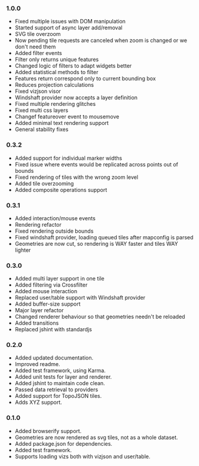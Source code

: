 ### 1.0.0
* Fixed multiple issues with DOM manipulation
* Started support of async layer add/removal
* SVG tile overzoom
* Now pending tile requests are canceled when zoom is changed or we don't need them
* Added filter events
* Filter only returns unique features
* Changed logic of filters to adapt widgets better
* Added statistical methods to filter
* Features return correspond only to current bounding box
* Reduces projection calculations
* Fixed vizjson visor
* Windshaft provider now accepts a layer definition
* Fixed multiple rendering glitches
* Fixed multi css layers
* Changef featureover event to mousemove
* Added minimal text rendering support
* General stability fixes

### 0.3.2
* Added support for individual marker widths
* Fixed issue where events would be replicated across points out of bounds
* Fixed rendering of tiles with the wrong zoom level
* Added tile overzooming
* Added composite operations support

### 0.3.1
* Added interaction/mouse events
* Rendering refactor
* Fixed rendering outside bounds
* Fixed windshaft provider, loading queued tiles after mapconfig is parsed
* Geometries are now cut, so rendering is WAY faster and tiles WAY lighter

### 0.3.0
* Added multi layer support in one tile
* Added filtering via Crossfilter
* Added mouse interaction
* Replaced user/table support with Windshaft provider
* Added buffer-size support
* Major layer refactor
* Changed renderer behaviour so that geometries needn't be reloaded
* Added transitions
* Replaced jshint with standardjs

### 0.2.0
* Added updated documentation.
* Improved readme.
* Added test framework, using Karma.
* Added unit tests for layer and renderer.
* Added jshint to maintain code clean.
* Passed data retrieval to providers
* Added support for TopoJSON tiles.
* Adds XYZ support.

### 0.1.0

* Added browserify support.
* Geometries are now rendered as svg tiles, not as a whole dataset.
* Added package.json for dependencies.
* Added test framework.
* Supports loading vizs both with vizjson and user/table.
